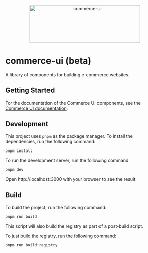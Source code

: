 <p align="center">
  <a href="https://ui.stackzero.co" target="_blank">
    <picture>
      <source srcset="https://raw.githubusercontent.com/stackzero-labs/ui/bf3caca969b34ce1181ec0d8720f44afc2146c17/public/logo.svg">
      <img alt="commerce-ui" src="https://raw.githubusercontent.com/stackzero-labs/ui/bf3caca969b34ce1181ec0d8720f44afc2146c17/public/logo.svg" width="350" height="120" style="max-width: 100%;">
    </picture>
  </a>
</p>



# commerce-ui (beta)

A library of components for building e-commerce websites.

## Getting Started

For the documentation of the Commerce UI components, see the [Commerce UI documentation](https://ui.stackzero.co).

## Development

This project uses `pnpm` as the package manager. To install the dependencies, run the following command:

```bash
pnpm install
```

To run the development server, run the following command:

```bash
pnpm dev
```

Open http://localhost:3000 with your browser to see the result.

## Build

To build the project, run the following command:

```bash
pnpm run build
```

This script will also build the registry as part of a post-build script.

To just build the registry, run the following command:

```bash
pnpm run build:registry
```
